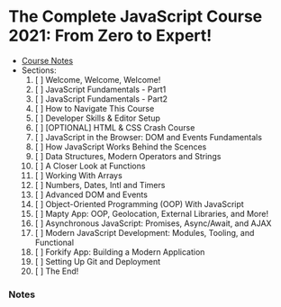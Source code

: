 # The Complete JavaScript Course 2021: From Zero to Expert!
- [Course Notes](#notes)
- Sections:
    1. [ ] Welcome, Welcome, Welcome!
    2. [ ] JavaScript Fundamentals - Part1
    3. [ ] JavaScript Fundamentals - Part2
    4. [ ] How to Navigate This Course
    5. [ ] Developer Skills & Editor Setup
    6. [ ] [OPTIONAL] HTML & CSS Crash Course
    7. [ ] JavaScript in the Browser: DOM and Events Fundamentals
    8. [ ] How JavaScript Works Behind the Scences
    9. [ ] Data Structures, Modern Operators and Strings
    10. [ ] A Closer Look at Functions
    11. [ ] Working With Arrays
    12. [ ] Numbers, Dates, Intl and Timers
    13. [ ] Advanced DOM and Events
    14. [ ] Object-Oriented Programming (OOP) With
JavaScript
    15. [ ] Mapty App: OOP, Geolocation, External
Libraries, and More!
    16. [ ] Asynchronous JavaScript: Promises,
Async/Await, and AJAX
    17. [ ] Modern JavaScript Development: Modules,
Tooling, and Functional
    18. [ ] Forkify App: Building a Modern Application
    19. [ ] Setting Up Git and Deployment
    20. [ ] The End!
### Notes